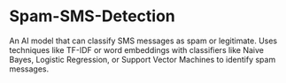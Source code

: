 # Spam-SMS-Detection
An AI model that can classify SMS messages as spam or legitimate. Uses techniques like TF-IDF or word embeddings with classifiers like Naive Bayes, Logistic Regression, or Support Vector Machines to identify spam messages.
